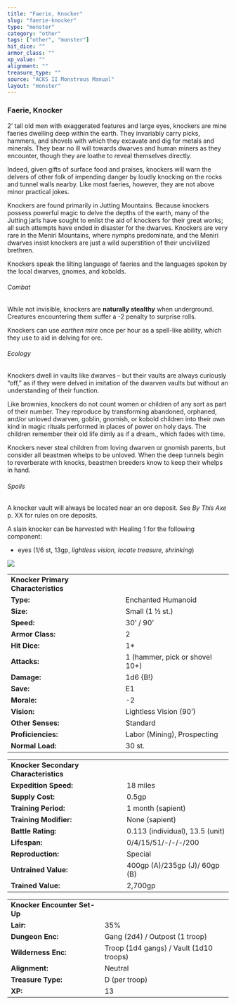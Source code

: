 ```yaml
---
title: "Faerie, Knocker"
slug: "faerie-knocker"
type: "monster"
category: "other"
tags: ["other", "monster"]
hit_dice: ""
armor_class: ""
xp_value: ""
alignment: ""
treasure_type: ""
source: "ACKS II Monstrous Manual"
layout: "monster"
---
```


### Faerie, Knocker

2’ tall old men with exaggerated features and large eyes, knockers are mine faeries dwelling deep
within the earth. They invariably carry picks, hammers, and shovels with which they excavate and dig
for metals and minerals. They bear no ill will towards dwarves and human miners as they encounter,
though they are loathe to reveal themselves directly.

Indeed, given gifts of surface food and praises, knockers will warn the delvers of other folk of
impending danger by loudly knocking on the rocks and tunnel walls nearby. Like most faeries,
however, they are not above minor practical jokes.

Knockers are found primarily in Jutting Mountains. Because knockers possess powerful magic to delve
the depths of the earth, many of the Jutting jarls have sought to enlist the aid of knockers for
their great works; all such attempts have ended in disaster for the dwarves. Knockers are very rare
in the Meniri Mountains, where nymphs predominate, and the Meniri dwarves insist knockers are just a
wild superstition of their uncivilized brethren.

Knockers speak the lilting language of faeries and the languages spoken by the local dwarves,
gnomes, and kobolds.

###### Combat

While not invisible, knockers are **naturally stealthy** when underground. Creatures encountering
them suffer a -2 penalty to surprise rolls.

Knockers can use *earthen mire* once per hour as a spell-like ability, which they use to aid in
delving for ore.

###### Ecology

Knockers dwell in vaults like dwarves – but their vaults are always curiously “off,” as if they
were delved in imitation of the dwarven vaults but without an understanding of their function.

Like brownies, knockers do not count women or children of any sort as part of their number. They
reproduce by transforming abandoned, orphaned, and/or unloved dwarven, goblin, gnomish, or kobold
children into their own kind in magic rituals performed in places of power on holy days. The
children remember their old life dimly as if a dream., which fades with time.

Knockers never steal children from loving dwarven or gnomish parents, but consider all beastmen
whelps to be unloved. When the deep tunnels begin to reverberate with knocks, beastmen breeders know
to keep their whelps in hand.

###### Spoils

A knocker vault will always be located near an ore deposit. See *By This Axe* p. XX for rules on
ore deposits.

A slain knocker can be harvested with Healing 1 for the following component:

* eyes (1/6 st, 13gp, *lightless vision, locate treasure, shrinking*)

![](data:image/png;base64...)

|  |  |
| --- | --- |
| **Knocker Primary Characteristics** | |
| **Type:** | Enchanted Humanoid |
| **Size:** | Small (1 ½ st.) |
| **Speed:** | 30’ / 90’ |
| **Armor Class:** | 2 |
| **Hit Dice:** | 1\* |
| **Attacks:** | 1 (hammer, pick or shovel 10+) |
| **Damage:** | 1d6 {B!} |
| **Save:** | E1 |
| **Morale:** | -2 |
| **Vision:** | Lightless Vision (90’) |
| **Other Senses:** | Standard |
| **Proficiencies:** | Labor (Mining), Prospecting |
| **Normal Load:** | 30 st. |

|  |  |
| --- | --- |
| **Knocker Secondary Characteristics** | |
| **Expedition Speed:** | 18 miles |
| **Supply Cost:** | 0.5gp |
| **Training Period:** | 1 month (sapient) |
| **Training Modifier:** | None (sapient) |
| **Battle Rating:** | 0.113 (individual), 13.5 (unit) |
| **Lifespan:** | 0/4/15/51/-/-/-/200 |
| **Reproduction:** | Special |
| **Untrained Value:** | 400gp (A)/235gp (J)/ 60gp (B) |
| **Trained Value:** | 2,700gp |

|  |  |
| --- | --- |
| **Knocker Encounter Set-Up** | |
| **Lair:** | 35% |
| **Dungeon Enc:** | Gang (2d4) / Outpost (1 troop) |
| **Wilderness Enc:** | Troop (1d4 gangs) / Vault (1d10 troops) |
| **Alignment:** | Neutral |
| **Treasure Type:** | D (per troop) |
| **XP:** | 13 |
